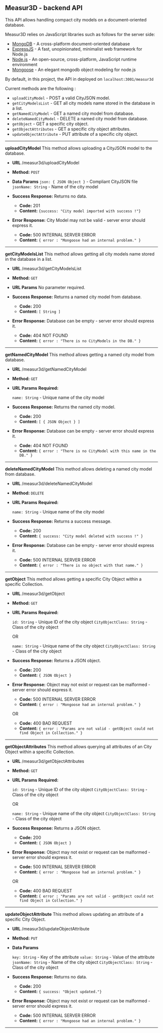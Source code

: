 **Measur3D - backend API**
----
This API allows handling compact city models on a document-oriented database.

Measur3D relies on JavaScript libraries such as follows for the server side:

* [MongoDB](https://www.mongodb.com/) - A cross-platform document-oriented database
* [ExpressJS](https://expressjs.com/) - A fast, unopinionated, minimalist web framework for Node.js
* [Node.js](https://nodejs.org/en/) - An open-source, cross-platform, JavaScript runtime environment
* [Mongoose](https://mongoosejs.com/) - An elegant mongodb object modeling for node.js

By default, in this project, the API in deployed on `localhost:3001/measur3d`

Current methods are the following :

* `uploadCityModel` - POST a valid CityJSON model.
* `getCityModelsList` - GET all city models name stored in the database in a list.
* `getNamedCityModel` - GET a named city model from database.
* `deleteNamedCityModel` - DELETE a named city model from database.
* `getObject` - GET a specific city object.
* `getObjectAttributes` - GET a specific city object attributes.
* `updateObjectAttribute` - PUT attribute of a specific city object.
----
**uploadCityModel**
  This method allows uploading a CityJSON model to the database.

* **URL**
  /measur3d/uploadCityModel

* **Method:**
 `POST`

* **Data Params**
  `json: { JSON Object }` - Compliant CityJSON file
  `jsonName: String` - Name of the city model

* **Success Response:**
  Returns no data.
  * **Code:** 201
  *  **Content:** `{success: "City model imported with success !"}`

* **Error Response:**
City Model may not be valid - server error should express it.
  * **Code:** 500 INTERNAL SERVER ERROR
  *  **Content:** `{ error : "Mongoose had an internal problem." }`
----
**getCityModelsList**
	This method allows getting all city models name stored in the database in a list.

* **URL**
  /measur3d/getCityModelsList

* **Method:**
  `GET`

*  **URL Params**
   No parameter required.

* **Success Response:**
  Returns a named city model from database.
  * **Code:** 200
  *  **Content:** `[ String ]`

* **Error Response:**
  Database can be empty  - server error should express it.

  * **Code:** 404 NOT FOUND
  *  **Content:** `{ error : "There is no CityModels in the DB." }`

----
**getNamedCityModel**
	This method allows getting a named city model from database.

* **URL**
  /measur3d/getNamedCityModel

* **Method:**
  `GET`

*  **URL Params**
   **Required:**

   `name: String` - Unique name of the city model

* **Success Response:**
  Returns the named city model.
  * **Code:** 200
  *  **Content:** `[ { JSON Object } ]`

* **Error Response:**
  Database can be empty  - server error should express it.

  * **Code:** 404 NOT FOUND
  *  **Content:** `{ error : "There is no CityModel with this name in the DB." }`

----
**deleteNamedCityModel**
	This method allows deleting a named city model from database.

* **URL**
  /measur3d/deleteNamedCityModel

* **Method:**
  `DELETE`

*  **URL Params**
   **Required:**

   `name: String` - Unique name of the city model

* **Success Response:**
  Returns a success message.
  * **Code:** 200
  *  **Content:** `{ success: "City model deleted with success !" }`

* **Error Response:**
  Database can be empty  - server error should express it.

  * **Code:** 500 INTERNAL SERVER ERROR
  *  **Content:** `{ error : "There is no object with that name." }`

----
**getObject**
  This method allows getting a specific City Object within a specific Collection.

* **URL**
/measur3d/getObject

* **Method:**
  `GET`

* **URL Params**
  **Required:**

   `id: String` - Unique ID of the city object
   `CityObjectClass: String` - Class of the city object

  OR

   `name: String` - Unique name of the city object
   `CityObjectClass: String` - Class of the city object

* **Success Response:**
  Returns a JSON object.
  * **Code:** 200
  *  **Content:** `{ JSON Object }`

* **Error Response:**
	Object may not exist or request can be malformed  - server error should express it.
  * **Code:** 500 INTERNAL SERVER ERROR
  *  **Content:** `{ error : "Mongoose had an internal problem." }`

  OR

  * **Code:** 400 BAD REQUEST
  *  **Content:** `{ error : "Params are not valid - getObject could not find Object in Collection." }`
----
**getObjectAttributes**
  This method allows querying all attributes of an City Object within a specific Collection.

* **URL**
  /measur3d/getObjectAttributes

* **Method:**
  `GET`

*  **URL Params**
     **Required:**

   `id: String` - Unique ID of the city object
   `CityObjectClass: String` - Class of the city object

   OR

   `name: String` - Unique name of the city object
   `CityObjectClass: String` - Class of the city object

* **Success Response:**
    Returns a JSON object.
    * **Code:** 200
    *  **Content:** `{ JSON Object }`

* **Error Response:**
	Object may not exist or request can be malformed  - server error should express it.
    * **Code:** 500 INTERNAL SERVER ERROR
    *  **Content:** `{ error : "Mongoose had an internal problem." }`

    OR

    * **Code:** 400 BAD REQUEST
    *  **Content:** `{ error : "Params are not valid - getObject could not find Object in Collection." }`
----
**updateObjectAttribute**
This method allows updating an attribute of a specific City Object.
* **URL**
  /measur3d/updateObjectAttribute

* **Method:**
`PUT`

* **Data Params**

  `key: String` - Key of the attribute
  `value: String` - Value of the attribute
  `jsonName: String` - Name of the city object
  `CityObjectClass: String` - Class of the city object

* **Success Response:**
  Returns no data.
  * **Code:** 200
  *  **Content:** `{ success: "Object updated."}`

* **Error Response:**
Object may not exist or request can be malformed  - server error should express it.
  * **Code:** 500 INTERNAL SERVER ERROR
  *  **Content:** `{ error : "Mongoose had an internal problem." }`
----
